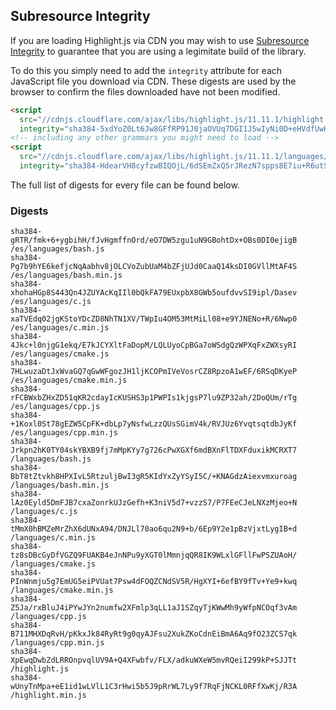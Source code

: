 ## Subresource Integrity

If you are loading Highlight.js via CDN you may wish to use [Subresource Integrity](https://developer.mozilla.org/en-US/docs/Web/Security/Subresource_Integrity) to guarantee that you are using a legimitate build of the library.

To do this you simply need to add the `integrity` attribute for each JavaScript file you download via CDN. These digests are used by the browser to confirm the files downloaded have not been modified.

```html
<script
  src="//cdnjs.cloudflare.com/ajax/libs/highlight.js/11.11.1/highlight.min.js"
  integrity="sha384-5xdYoZ0Lt6Jw8GFfRP91J0jaOVUq7DGI1J5wIyNi0D+eHVdfUwHR4gW6kPsw489E"></script>
<!-- including any other grammars you might need to load -->
<script
  src="//cdnjs.cloudflare.com/ajax/libs/highlight.js/11.11.1/languages/go.min.js"
  integrity="sha384-HdearVH8cyfzwBIQOjL/6dSEmZxQ5rJRezN7spps8E7iu+R6utS8c2ab0AgBNFfH"></script>
```

The full list of digests for every file can be found below.

### Digests

```
sha384-gRTR/fmk+6+ygbihH/fJvHgmffnOrd/eO7DW5zgu1uN9GBohtDx+OBs0DI0ejigB /es/languages/bash.js
sha384-Pg7b9hYE6kefjcNqAabhv8jOLCVoZubUaM4bZFjUJd0CaaQ14ksDI0GVllMtAF4S /es/languages/bash.min.js
sha384-xhohaHGp8S443Qn4JZUYAcKqIIl0bQkFA79EUxpbX8GWb5oufdvvSI9ipl/Dasev /es/languages/c.js
sha384-xaTVEdq02jgKStoYDcZD8NhTN1XV/TWpIu4OM53MtMiLl08+e9YJNENo+R/6Nwp0 /es/languages/c.min.js
sha384-4Jkc+l0njgG1ekq/E7kJCYXltFaDopM/LQLUyoCpBGa7oWSdgQzWPXqFxZWXsyRI /es/languages/cmake.js
sha384-7HLwuzaDtJxWvaGQ7qGwWFgozJH1ljKCOPmIVeVosrCZ8RpzoA1wEF/6RSqDKyeP /es/languages/cmake.min.js
sha384-rFCBWxbZHxZD51qKR2cdayIcKUSHS3p1PWPIs1kjgsP7lu9ZP32ah/2DoQUm/rTg /es/languages/cpp.js
sha384-+1Koxl0St78gEZW5CpFK+dbLp7yNsfwLzzQUsSGimV4k/RVJUz6YvqtsqtdbJyKf /es/languages/cpp.min.js
sha384-Jrkpn2hK0TY04skYBXB9fj7mMpKYy7g726cPwXGXf6mdBXnFlTDXFduxikMCRXT7 /languages/bash.js
sha384-BbT8tZtvkh8HPXIvL5RtzuljBwI3gR5KIdYxZyYSyI5C/+KNAGdzAiexvmxuroag /languages/bash.min.js
sha384-lAz0Eyld5DmFJB7cxaZonrkUJzGefh+K3niV5d7+vzzS7/P7FEeCJeLNXzMjeo+N /languages/c.js
sha384-tMmX0hBMZeMrZhX6dUNxA94/DNJLl70ao6qu2N9+b/6Ep9Y2e1pBzVjxtLygIB+d /languages/c.min.js
sha384-tz8sDBcGyDfVGZQ9FUAKB4eJnNPu9yXGT0lMmnjqQR8IK9WLxlGFllFwPSZUAoH/ /languages/cmake.js
sha384-PInWnmju5g7EmUG5eiPVUat7Psw4dFOQZCNdSV5R/HgXYI+6efBY9fTv+Ye9+kwq /languages/cmake.min.js
sha384-Z5Ja/rxBluJ4iPYwJYn2numfw2XFmlp3qLL1aJ1SZqyTjKWwMh9yWfpNCOqf3vAm /languages/cpp.js
sha384-B711MHXDqRvH/pKkxJk84RyRt9g0qyAJFsu2XukZKoCdnEiBmA6Aq9fO23ZCS7qk /languages/cpp.min.js
sha384-XpEwqDwbZdLRROnpvqlUV9A+Q4XFwbfv/FLX/adkuWXeW5mvRQeiI299kP+SJJTt /highlight.js
sha384-wUnyTnMpa+eE1id1wLVlL1C3rHwi5b5J9pRrWL7Ly9f7RqFjNCKL0RFfXwKj/R3A /highlight.min.js
```

